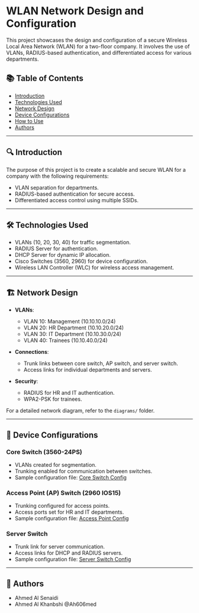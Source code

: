 # WLAN Network Design and Configuration

This project showcases the design and configuration of a secure Wireless Local Area Network (WLAN) for a two-floor company. It involves the use of VLANs, RADIUS-based authentication, and differentiated access for various departments.

## 📚 Table of Contents
- [Introduction](#introduction)
- [Technologies Used](#technologies-used)
- [Network Design](#network-design)
- [Device Configurations](#device-configurations)
- [How to Use](#how-to-use)
- [Authors](#authors)

---

## 🔍 Introduction
The purpose of this project is to create a scalable and secure WLAN for a company with the following requirements:
- VLAN separation for departments.
- RADIUS-based authentication for secure access.
- Differentiated access control using multiple SSIDs.

---

## 🛠️ Technologies Used
- VLANs (10, 20, 30, 40) for traffic segmentation.
- RADIUS Server for authentication.
- DHCP Server for dynamic IP allocation.
- Cisco Switches (3560, 2960) for device configuration.
- Wireless LAN Controller (WLC) for wireless access management.

---

## 🏗️ Network Design
- **VLANs**:
  - VLAN 10: Management (10.10.10.0/24)
  - VLAN 20: HR Department (10.10.20.0/24)
  - VLAN 30: IT Department (10.10.30.0/24)
  - VLAN 40: Trainees (10.10.40.0/24)

- **Connections**:
  - Trunk links between core switch, AP switch, and server switch.
  - Access links for individual departments and servers.

- **Security**:
  - RADIUS for HR and IT authentication.
  - WPA2-PSK for trainees.

For a detailed network diagram, refer to the `diagrams/` folder.

---

## 📑 Device Configurations
### Core Switch (3560-24PS)
- VLANs created for segmentation.
- Trunking enabled for communication between switches.
- Sample configuration file: [Core Switch Config](configurations/core_switch_config.txt)

### Access Point (AP) Switch (2960 IOS15)
- Trunking configured for access points.
- Access ports set for HR and IT departments.
- Sample configuration file: [Access Point Config](configurations/access_point_config.txt)

### Server Switch
- Trunk link for server communication.
- Access links for DHCP and RADIUS servers.
- Sample configuration file: [Server Switch Config](configurations/server_switch_config.txt)

---

## 👥 Authors
- Ahmed Al Senaidi
- Ahmed Al Khanbshi @Ah606med
